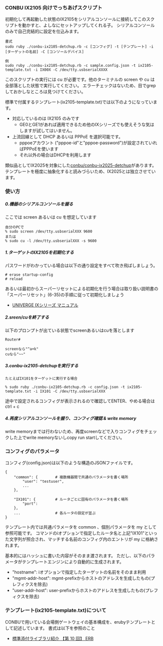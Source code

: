 ### CONBU IX2105 向けでっちあげスクリプト

初期化して再起動した状態のIX2105をシリアルコンソールに接続してこのスクリプトを動かすと、よしなにセットアップしてくれる子。
シリアルコンソールのみで自己完結的に設定を仕込みます。

```
書式
sudo ruby ./conbu-ix2105-detchup.rb -c [コンフィグ] -t [テンプレート] -i [ターゲットの名前] -C [コンソールデバイス]

例
sudo ruby ./conbu-ix2105-detchup.rb -c sample.config.json -t ix2105-template.txt -i IX00X -C /dev/tty.usbserialXXXX
```

このスクリプトの実行には cu が必要です。他のターミナルの screen や cu は全部落とした状態で実行してください。
エラーチェックはないため、目でgrepしておかしなところは見つけてください。

標準で付属するテンプレート(ix2105-template.txt)では以下のようになっています。

- 対応しているのは IX2105 のみです
  - GE0とGE1があれば適用できるため他のIXシリーズでも使えそうな気はしますが試してはいません。
- 上流回線として DHCP あるいは PPPoE を選択可能です。
  - pppoeアカウント ("pppoe-id"と"pppoe-password")が設定されていればPPPoEを使います
  - それ以外の場合はDHCPを利用します

類似品としてIX2025を対象にした[conbu/conbu-ix2025-detchup](https://github.com/conbu/conbu-ix2025-detchup)があります。
テンプレートを極度に抽象化すると読みづらいため、IX2025とは独立させています。

### 使い方

##### 0.機器のシリアルコンソールを握る

ここでは screen あるいは cu を想定しています

```
自分のPCで
% sudo screen /dev/tty.usbserialXXX 9600
または
% sudo cu -l /dev/tty.usbserialXXX -s 9600
```

##### 1.ターゲットのIX2105を初期化する

パスワードがわかっている場合は以下の通り設定をすべて吹き飛ばしましょう。

```
# erase startup-config
# reload
```

あるいは最初からスーパーリセットによる初期化を行う場合は取り扱い説明書の「スーパーリセット」(6-35)の手順に従って初期化しましょう

  - [UNIVERGE IXシリーズ マニュアル](https://jpn.nec.com/univerge/ix/Manual/index.html#um)

##### 2.sreen/cuを終了する

以下のプロンプトが出ている状態でscreenあるいはcuを落とします
```
Router#

screenなら"^a+k"
cuなら"~~"
```

##### 3.conbu-ix2105-detchupを実行する

```
たとえばIX101をターゲットに実行する場合

% sudo ruby ./conbu-ix2105-detchup.rb -c config.json -t ix2105-template.txt -i IX101 -C /dev/tty.usbserialXXX
```

途中で設定されるコンフィグが表示されるので確認してENTER、やめる場合はctrl + c


##### 4.再度シリアルコンソールを握り、コンフィグ確認 & write memory

write memoryまでは行わないため、再度screenなどで入りコンフィグをチェックした上でwrite memoryないしcopy run startしてください。


### コンフィグのパラメータ

コンフィグ(config.json)は以下のような構造のJSONファイルです。

```
{
	"common": {        # 複数機器間で共通のパラメータを書く場所
		"user": "testuser",
		...
	},

	"IX101": {         # ルータごとに固有のパラメータを書く場所
		"port":
	},
	...                # 各ルータの設定が並ぶ
}
```

テンプレート内では共通パラメータを common 、個別パラメータを my として参照可能です。
コマンドのiオプションで指定したルータ名と上記"IX101"といった文字列が照合され、マッチする名前のコンフィグ内のエントリが my に格納されます。

基本的にはハッシュに書いた内容がそのまま渡されます。
ただし、以下のパラメータがテンプレートエンジンにより自動的に生成されます。

- "hostname": iオプションで指定したターゲットの名前をそのまま利用
- "mgmt-addr-host": mgmt-prefixからホストのアドレスを生成したもの(プレフィクスを除去)
- "user-addr-host": user-prefixからホストのアドレスを生成したもの(プレフィクスを除去)

### テンプレート(ix2105-template.txt)について

CONBUで用いている会場側ゲートウェイの基本構成を、erubyテンプレートとして記述しています。
書式は以下を参照のこと

- [標準添付ライブラリ紹介 【第 10 回】 ERB](https://magazine.rubyist.net/articles/0017/0017-BundledLibraries.html)
